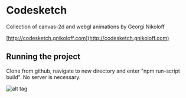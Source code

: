 # Codesketch

Collection of canvas-2d and webgl animations by Georgi Nikoloff

[http://codesketch.gnikoloff.com](http://codesketch.gnikoloff.com)

## Running the project

Clone from github, navigate to new directory and enter "npm run-script build". No server is necessary.

![alt tag](http://codesketch.gnikoloff.com/public/images/social/codesketch-social.png)